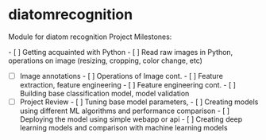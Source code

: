 # diatomrecognition
Module for diatom recognition
Project Milestones:

‌- [ ] Getting acquainted with Python
‌- [ ] Read raw images in Python, operations on image (resizing, cropping, color change, etc)
- [ ] Image annotations
‌- [ ] Operations of Image cont.
‌- [ ] Feature extraction, feature engineering
‌- [ ] Feature engineering cont.
‌- [ ] Building base classification model, model validation
- [ ] Project Review
‌- [ ] Tuning base model parameters,
‌- [ ] Creating models using different ML algorithms and performance comparison
‌- [ ] Deploying the model using simple webapp or api
‌- [ ] Creating deep learning models and comparison with machine learning models
